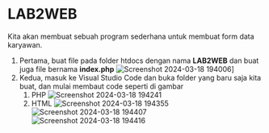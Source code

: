 # LAB2WEB

Kita akan membuat sebuah program sederhana untuk membuat form data karyawan.
 
1. Pertama, buat file pada folder htdocs dengan nama **LAB2WEB** dan buat juga file bernama **index.php**
![Screenshot 2024-03-18 194006](https://github.com/Mushi1221/LAB2WEB/assets/115475520/2b878a65-fb2d-4f1e-98c1-a603de30b2b9)]
2. Kedua, masuk ke Visual Studio Code dan buka folder yang baru saja kita buat, dan mulai membaut code seperti di gambar
   1. PHP
   ![Screenshot 2024-03-18 194241](https://github.com/Mushi1221/LAB2WEB/assets/115475520/68a9a23a-abc3-4c10-bcc4-beb2a9cd825b)
   2. HTML
   ![Screenshot 2024-03-18 194355](https://github.com/Mushi1221/LAB2WEB/assets/115475520/036eaca5-fcd7-44c7-beed-a5abd7b306eb)
   ![Screenshot 2024-03-18 194407](https://github.com/Mushi1221/LAB2WEB/assets/115475520/1bee2ef1-2652-4926-af8e-049f3840667a)
   ![Screenshot 2024-03-18 194416](https://github.com/Mushi1221/LAB2WEB/assets/115475520/75e9a2b8-3480-4989-b295-024810db36ed)
